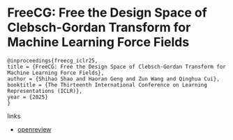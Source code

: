 # FreeCG: Free the Design Space of Clebsch-Gordan Transform for Machine Learning Force Fields

```
@inproceedings{freecg_iclr25,
title = {FreeCG: Free the Design Space of Clebsch-Gordan Transform for Machine Learning Force Fields},
author = {Shihao Shao and Haoran Geng and Zun Wang and Qinghua Cui},
booktitle = {The Thirteenth International Conference on Learning Representations (ICLR)},
year = {2025}
}
```

links
- [openreview](https://openreview.net/forum?id=sfi2j1Ot6j)
